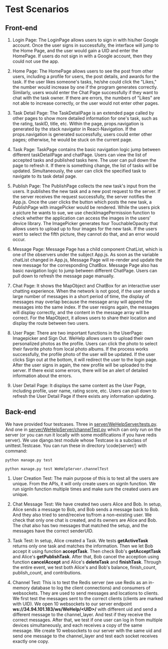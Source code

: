 # Test Scenarios

## Front-end

1. Login Page: The LoginPage allows users to sign in with his/her Google account. Once the user signs in successfully, the interface will jump to the Home Page, and the user would gain a UID and enter the HomePage. If users do not sign in with a Google account, then they could not use the app.

2. Home Page: The HomePage allows users to see the post from other users, including a profile for users, the post details, and awards for the task. If the user likes someone's tasks, he/she could click the "Likes," the number would increase by one if the program generates correctly. Similarly, users would enter the Chat Page successfully if they want to chat with the task owner. If there are errors, the numbers of "Likes" are not able to increase correctly, or the user would not enter other pages.   

3. Task Detail Page: The TaskDetailPage is an extended page called by other pages to show more detailed information for one's task, such as the rating, taskID, title, etc. Within the page, props.navigation is generated by the stack navigator in React-Navigation. If the props.navigation is generated successfully, users could enter other pages; otherwise, he would be stuck on the current page.  

4. Task Page: TaskPage contains the basic navigation logic jump between different taskDetailPage and chatPage. Users can view the list of accepted tasks and published tasks here. The user can pull down the page to refresh it. If there is something change, the list of tasks will be updated. Simultaneously, the user can click the specified task to navigate to its task detail page.

5. Publish Page: The PublishPage collects the new task's input from the users. It publishes the new task and a new post request to the server. If the server receives the request successfully, the server notifies the App.js. Once the user clicks the button which posts the new task, a PublishPage with imagePicker would be rendered. While the users pick a picture he wants to sue, we use checkImagePermission function to check whether the application can access the images in the users' device library. The ImagePicker generates four TouchableOpacity that allows users to upload up to four images for the new task. If the users want to select the fifth picture, they cannot do that, and an error would occur.


6. Message Page: Message Page has a child component ChatList, which is one of the observers under the subject App.js. As soon as the variable chatList changed in App.js, Message Page will re-render and update the new message for the corresponding ChatBox. Message Page also has basic navigation logic to jump between different ChatPage. Users can pull down to refresh the message page manually. 

7. Chat Page: It shows the MapObject and ChatBox for an interactive user chatting experience. When the network is not good, if the user sends a large number of messages in a short period of time, the display of messages may overlap because the message array will append the messages into the same index. If the user resigns again, the messages will display correctly, and the content in the message array will be correct. For the MapObject, it allows users to share their location and display the route between two users.

8. User Page: There are two important functions in the UserPage: Imagepicker and Sign Out. WeHelp allows users to upload their own personalized photos as the profile. Users can click the photo to select their favorite photo from local photo albums. If the process works successfully, the profile photo of the user will be updated. If the user clicks Sign out at the bottom, it will redirect the user to the login page. After the user signs in again, the new profile will be uploaded to the server. If there exist some errors, there will be an alert of detailed information about the errors.

9. User Detail Page: It displays the same content as the User Page, including profile, user name, rating score, etc. Users can pull down to refresh the User Detail Page if there exists any information updating. 

## Back-end

 We have provided four testcases. Three in [server/WeHelpServer/tests.py](server/WeHelpServer/tests.py). And one in [server/WeHelpServer/channelTest.py](server/WeHelpServer/channelTest.py) which can only run on the server (or you can run it locally with some modifications if you have redis server). We use django.test module whose Testcase is a subclass of unittest.Testcase. You can run these in directory \code{server/} with command:

```shell
python manage.py test
```

```shell
python manage.py test WeHelpServer.channelTest
```

1. User Creation Test: The main purpose of this is to test all the users are unique. From the APIs, it will only create users on signIn function. We run signIn function multiple times and make sure the created users are unique. 

2. Chat Message Test: We have created two users Alice and Bob. In setup, Alice sends a message to Bob, and Bob sends a message back to Bob. And they also tried to send/receive to/from a non-existing user. We check that only one chat is created, and its owners are Alice and Bob. The chat also has two messages that matched the setup, and the messages have the correct senderUID.

3. Task Test: In setup, Alice created a Task. We tests **getActiveTask** returns only one task and matches the information. Then we let Bob accept it using function **acceptTask**. Then check Bob's **getAcceptTask** and Alice's **getPublishTask**. After that, Bob cancel the acception using function **cancelAccept** and Alice's **deleteTask** and **finishTask**. Through the entire event, we test both Alice's and Bob's balance, finish_count, publish_count, and contributions.

4. Channel Test: This is to test the Redis server (we use Redis as an in-memory database to log the client connections) and consumers of websockets. They are used to send messages and locations to clients. We first test the messages sent to the correct clients (clients are marked with UID). We open 10 websockets to our server endpoint **ws://34.94.101.183/ws/WeHelp/\<UID\>/** with different uid and send a different message to the channel_layer. And test if they receive the correct messages. After that, we test if one user can log in from multiple devices simultaneously, and each receives a copy of the same message. 
We create 10 websockets to our server with the same uid and send one message to the channel_layer and test each socket receives exactly one copy.